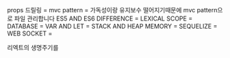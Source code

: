 

props 드릴링 = 
mvc pattern = 가독성이랑 유지보수 떨어지기때문에 mvc pattern으로 파일 관리합니다
ES5 AND ES6 DIFFERENCE = 
LEXICAL SCOPE =
DATABASE = 
VAR AND LET = 
STACK AND HEAP MEMORY = 
SEQUELIZE = 
WEB SOCKET = 

리엑트의 생명주기를

